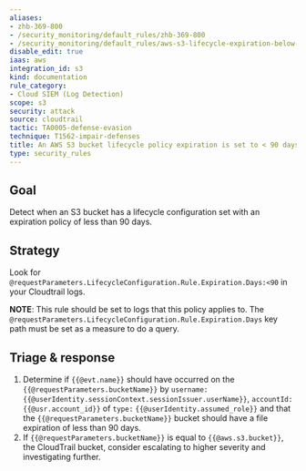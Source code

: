 ```yaml
---
aliases:
- zhb-369-800
- /security_monitoring/default_rules/zhb-369-800
- /security_monitoring/default_rules/aws-s3-lifecycle-expiration-below-90-days
disable_edit: true
iaas: aws
integration_id: s3
kind: documentation
rule_category:
- Cloud SIEM (Log Detection)
scope: s3
security: attack
source: cloudtrail
tactic: TA0005-defense-evasion
technique: T1562-impair-defenses
title: An AWS S3 bucket lifecycle policy expiration is set to < 90 days
type: security_rules
---
```


## Goal
Detect when an S3 bucket has a lifecycle configuration set with an expiration policy of less than 90 days.

## Strategy
Look for `@requestParameters.LifecycleConfiguration.Rule.Expiration.Days:<90` in your Cloudtrail logs.

**NOTE**: This rule should be set to logs that this policy applies to. The `@requestParameters.LifecycleConfiguration.Rule.Expiration.Days` key path must be set as a measure to do a query.


## Triage & response
1. Determine if `{{@evt.name}}` should have occurred on the `{{@requestParameters.bucketName}}` by `username:` `{{@userIdentity.sessionContext.sessionIssuer.userName}}`, `accountId:` `{{@usr.account_id}}` of `type:` `{{@userIdentity.assumed_role}}` and that the `{{@requestParameters.bucketName}}` bucket should have a file expiration of less than 90 days.
2. If `{{@requestParameters.bucketName}}` is equal to `{{@aws.s3.bucket}}`, the CloudTrail bucket, consider escalating to higher severity and investigating further.
